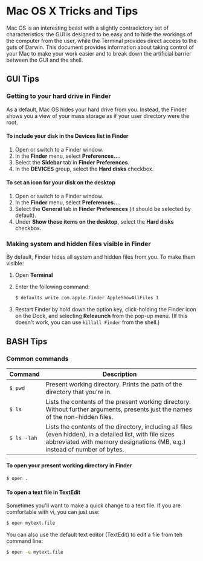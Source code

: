 # Mac OS X Tricks and Tips #

Mac OS is an interesting beast with a slightly contradictory set of characteristics: the GUI is designed to be easy and to hide the workings of the computer from the user, while the Terminal provides direct access to the guts of Darwin. This document provides information about taking control of your Mac to make your work easier and to break down the artificial barrier between the GUI and the shell.

## GUI Tips ##

### Getting to your hard drive in Finder ###

As a default, Mac OS hides your hard drive from you. Instead, the Finder shows you a view of your mass storage as if your user directory were the root.

#### To include your disk in the Devices list in Finder ####

1.  Open or switch to a Finder window.
2.  In the **Finder** menu, select **Preferences...**.
3.  Select the **Sidebar** tab in **Finder Preferences**.
4.  In the **DEVICES** group, select the **Hard disks** checkbox.

#### To set an icon for your disk on the desktop ####

1.  Open or switch to a Finder window.
2.  In the **Finder** menu, select **Preferences...**.
3.  Select the **General** tab in **Finder Preferences** (it should be 
    selected by default).
4.  Under **Show these items on the desktop**, select the **Hard 
    disks** checkbox.

### Making system and hidden files visible in Finder ###

By default, Finder hides all system and hidden files from you. To make them visible:

1.  Open **Terminal**
2.  Enter the following command:

    ```bash
    $ defaults write com.apple.finder AppleShowAllFiles 1
    ```
3.  Restart Finder by hold down the option key, click-holding the 
    Finder icon on the Dock, and selecting **Releaunch** from the 
    pop-up menu. (If this doesn't work, you can use `killall Finder` from the shell.)

## BASH Tips ##

### Common commands ###

| Command            | Description                      |
| ------------------ | -------------------------------- |
| `$ pwd`            | Present working directory. Prints the path of the directory that you're in. |
| `$ ls`             | Lists the contents of the present working directory. Without further arguments, presents just the names of the non-hidden files. |
| `$ ls -lah`        | Lists the contents of the directory, including  all files (even hidden), in a detailed list, with file sizes abbreviated with memory designations (MB, e.g.) instead of number of bytes. | 


#### To open your present working directory in Finder ####

```bash
$ open .
```

#### To open a text file in TextEdit ####

Sometimes you'll want to make a quick change to a text file. If you are comfortable with vi, you can just use:

```bash
$ open mytext.file
```

You can also use the default text editor (TextEdit) to edit a file from teh command line:

```bash
$ open -e mytext.file
```


